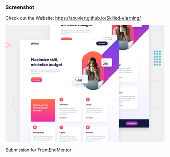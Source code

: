 
### Screenshot
Check out the Website: https://zouvier.github.io/Skilled-elarning/


![Design](./preview.jpg)

Submission for FrontEndMentor
